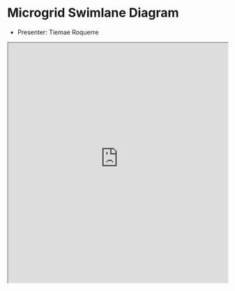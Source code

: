 # Microgrid Swimlane Diagram

* Presenter: Tiemae Roquerre

<iframe width="100%" height="550" src="https://www.websequencediagrams.com/cgi-bin/cdraw?lz=dGl0bGUgTWljcm8tZ3JpZCBTY2VuYXJpbwoKCm5vdGUgcmlnaHQgb2YgSXJpbmU6AAEGIGdlbmVyYXRlcyAxMEtXaCwgY29uc3VtZXMgMTVLV2ggAC0PSmFuZToAAQUgcHJvZHVjZXMgMgAlFABuBmxlZgAsCwBsBmFuZAA7BnZvdGUgb24gZ292ZXJuYW5jZQpKYW5lLS0-LQCBHAcAYwV0cmFuc21pdHMgAFMFAIE5BS0-AEYMcGF5cyAkMSBVU0QAYxRQYXltZW50IGF1dG9tYXRpY2FsbHkgdHJpZ2dlcmVkIGJ5AIFuB3B0aW9uIG9mAGMGCgoK&s=napkin"></iframe>
